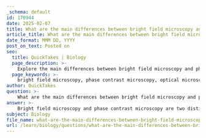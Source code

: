 ```yaml
---
_schema: default
id: 170944
date: 2025-02-07
title: What are the main differences between bright field microscopy and phase contrast microscopy?
article_title: What are the main differences between bright field microscopy and phase contrast microscopy?
date_format: MMM DD, YYYY
post_on_text: Posted on
seo:
  title: QuickTakes | Biology
  page_description: >-
    Explore the main differences between bright field microscopy and phase contrast microscopy, including their principles of operation, sample preparation methods, optical components, applications, and limitations.
  page_keywords: >-
    bright field microscopy, phase contrast microscopy, optical microscopy, principles of microscopy, sample preparation, optical components, applications of microscopy, microscopy limitations, live cell imaging, specimen staining, image contrast, biological research
author: QuickTakes
question: >-
    What are the main differences between bright field microscopy and phase contrast microscopy?
answer: >-
    Bright field microscopy and phase contrast microscopy are two distinct techniques used in optical microscopy, each with its own advantages and limitations. Here are the main differences between the two:\n\n### 1. **Principle of Operation**\n- **Bright Field Microscopy**: This technique uses transmitted white light to illuminate the specimen. The contrast in the image is created by the absorption of light by the specimen, which appears dark against a bright background. Staining is often required to enhance contrast, especially for transparent specimens.\n  \n- **Phase Contrast Microscopy**: This method enhances the contrast of transparent and colorless specimens without the need for staining. It works by converting phase shifts in light passing through the specimen into changes in brightness. This allows for the visualization of structures that are otherwise invisible, such as certain organelles in living cells.\n\n### 2. **Sample Preparation**\n- **Bright Field Microscopy**: Typically requires specimens to be stained to improve visibility. This can alter the natural state of the cells and may not be suitable for live cell imaging.\n  \n- **Phase Contrast Microscopy**: Does not require staining, making it ideal for observing live cells and other transparent specimens. This allows researchers to study dynamic processes in real-time.\n\n### 3. **Optical Components**\n- **Bright Field Microscopy**: Generally simpler in design and requires fewer adjustments. It uses standard optical components without the need for specialized objectives or condensers.\n  \n- **Phase Contrast Microscopy**: Requires special phase contrast objectives and a phase contrast condenser to manipulate the light phase. This adds complexity to the setup and may require more calibration.\n\n### 4. **Applications**\n- **Bright Field Microscopy**: Commonly used in various scientific disciplines for observing stained specimens, such as tissues, cells, and microorganisms. It is widely applied in biological research, education, and medical diagnostics.\n  \n- **Phase Contrast Microscopy**: Particularly useful for live-cell imaging and studying transparent samples, such as bacteria, thin tissue slices, and subcellular structures. It is valuable in biological research, pharmaceutical studies, and materials science.\n\n### 5. **Limitations**\n- **Bright Field Microscopy**: Limited in its ability to visualize unstained, transparent specimens. High magnification (beyond 2000X) can lead to blurred images.\n  \n- **Phase Contrast Microscopy**: While it enhances contrast for transparent specimens, it may introduce artifacts and can be less effective for highly pigmented or dense samples.\n\nIn summary, bright field microscopy is simpler and more versatile for stained specimens, while phase contrast microscopy excels in visualizing live, unstained cells and structures that are otherwise difficult to observe. Each technique has its specific applications and is chosen based on the requirements of the study.
subject: Biology
file_name: what-are-the-main-differences-between-bright-field-microscopy-and-phase-contrast-microscopy.md
url: /learn/biology/questions/what-are-the-main-differences-between-bright-field-microscopy-and-phase-contrast-microscopy
---
```


&nbsp;